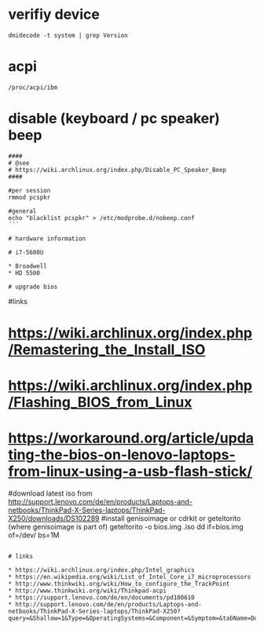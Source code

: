 # verifiy device

```
dmidecode -t system | grep Version
```

# acpi

```
/proc/acpi/ibm
```

# disable (keyboard / pc speaker) beep

```
####
# @see
# https://wiki.archlinux.org/index.php/Disable_PC_Speaker_Beep
####

#per session
rmmod pcspkr

#general
echo "blacklist pcspkr" > /etc/modprobe.d/nobeep.conf
´´´

# hardware information

# i7-5600U

* Broadwell
* HD 5500

# upgrade bios

```
#links
#   https://wiki.archlinux.org/index.php/Remastering_the_Install_ISO
#   https://wiki.archlinux.org/index.php/Flashing_BIOS_from_Linux
#   https://workaround.org/article/updating-the-bios-on-lenovo-laptops-from-linux-using-a-usb-flash-stick/
#download latest iso from http://support.lenovo.com/de/en/products/Laptops-and-netbooks/ThinkPad-X-Series-laptops/ThinkPad-X250/downloads/DS102289
#install genisoimage or cdrkit or geteltorito (where genisoimage is part of)
geteltorito -o bios.img <file name>.iso
dd if=bios.img of=/dev/<your device> bs=1M

```

# links

* https://wiki.archlinux.org/index.php/Intel_graphics
* https://en.wikipedia.org/wiki/List_of_Intel_Core_i7_microprocessors
* http://www.thinkwiki.org/wiki/How_to_configure_the_TrackPoint
* http://www.thinkwiki.org/wiki/Thinkpad-acpi
* https://support.lenovo.com/de/en/documents/pd100610
* http://support.lenovo.com/de/en/products/Laptops-and-netbooks/ThinkPad-X-Series-laptops/ThinkPad-X250?query=&Shallow=1&Type=&OperatingSystems=&Component=&Symptom=&tabName=Downloads&linkTrack=Mast:SubNav:Support:Drivers%20and%20Software|Drivers%20and%20Software&beta=false
